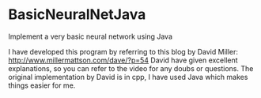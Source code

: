 # BasicNeuralNetJava
Implement a very basic neural network using Java

I have developed this program by referring to this blog by David Miller: http://www.millermattson.com/dave/?p=54
David have given excellent explanations, so you can refer to the video for any doubs or questions.
The original implementation by David is in cpp, I have used Java which makes things easier for me.
